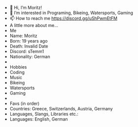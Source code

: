 - 👋 Hi, I’m Moritz!
- 👀 I’m interested in Programing, Bikeing, Watersports, Gaming
- 📫 How to reach me https://discord.gg/uShPwmEtFM
- A little more about me...
- Me
- Name: Moritz
- Born: 19 years ago
- Death: Invalid Date
- Discord: sTemm1
- Nationality: German
-
- Hobbies
- Coding
- Music
- Bikeing
- Watersports
- Gaming
-
- Favs (in order)
- Countries: Greece, Switzerlands, Austria, Germany
- Languages, Slangs, Libraries etc.:
- Languages: English, German

<!---
Stemmi20/Stemmi20 is a ✨ special ✨ repository because its `README.md` (this file) appears on your GitHub profile.
You can click the Preview link to take a look at your changes.
--->
